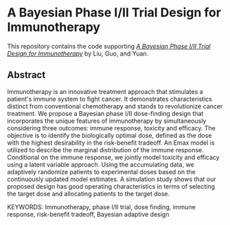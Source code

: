 # A Bayesian Phase I/II Trial Design for Immunotherapy

This repository contains the code supporting [*A Bayesian Phase I/II Trial Design for Immunotherapy*](http://www.tandfonline.com/doi/full/10.1080/01621459.2017.1383260) by Liu, Guo, and Yuan.

## Abstract

Immunotherapy is an innovative treatment approach that stimulates a patient's immune system to fight cancer. It demonstrates characteristics distinct from conventional chemotherapy and stands to revolutionize cancer treatment. We propose a Bayesian phase I/II dose-finding design that incorporates the unique features of immunotherapy by simultaneously considering three outcomes: immune response, toxicity and efficacy. The objective is to identify the biologically optimal dose, defined as the dose with the highest desirability in the risk-benefit tradeoff. An Emax model is utilized to describe the marginal distribution of the immune response. Conditional on the immune response, we jointly model toxicity and efficacy using a latent variable approach. Using the accumulating data, we adaptively randomize patients to experimental doses based on the continuously updated model estimates. A simulation study shows that our proposed design has good operating characteristics in terms of selecting the target dose and allocating patients to the target dose.

KEYWORDS: Immunotherapy, phase I/II trial, dose finding, immune response, risk-benefit tradeoff, Bayesian adaptive design
